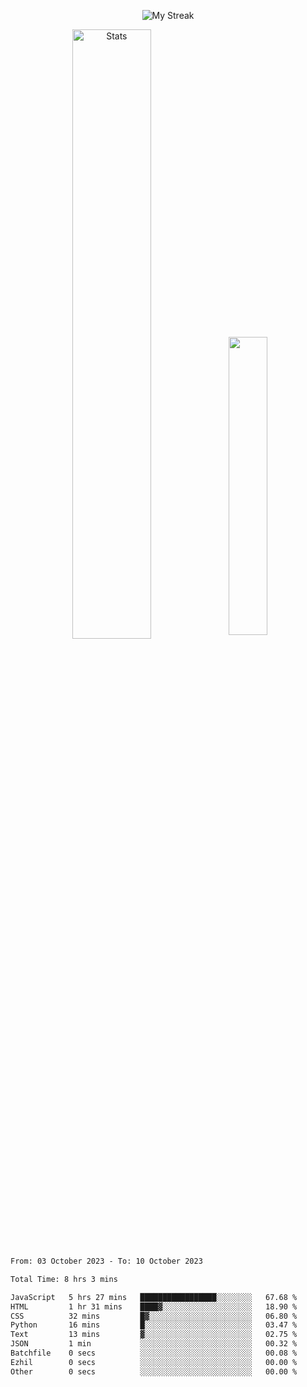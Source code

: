 <p align="center">
<picture>
  <source media="(prefers-color-scheme: dark)" srcset="http://github-readme-streak-stats.herokuapp.com?user=semolik&theme=dark&hide_border=true&background=DD272700">
  <img alt="My Streak" src="http://github-readme-streak-stats.herokuapp.com?user=semolik&hide_border=true">
</picture>
</p>
<div align="center">
  <picture>
    <source media="(prefers-color-scheme: dark)" srcset="https://github-readme-stats.vercel.app/api?username=semolik&show_icons=true&bg_color=DD272700&hide_border=true&theme=dark">
        <img alt="Stats" src="https://github-readme-stats.vercel.app/api?username=semolik&show_icons=true&bg_color=DD272700&hide_border=true" width="50%" >
  </picture>
  <sup>
  <picture>
  <source media="(prefers-color-scheme: dark)" srcset="https://github-readme-stats.vercel.app/api/top-langs/?username=semolik&layout=compact&hide_border=true&bg_color=DD272700&theme=dark">
  <img src="https://github-readme-stats.vercel.app/api/top-langs/?username=semolik&layout=compact&hide_border=true" width="35%" />
  </picture>
  </sup>
</div>
<!--START_SECTION:waka-->

```txt
From: 03 October 2023 - To: 10 October 2023

Total Time: 8 hrs 3 mins

JavaScript   5 hrs 27 mins   █████████████████░░░░░░░░   67.68 %
HTML         1 hr 31 mins    ████▓░░░░░░░░░░░░░░░░░░░░   18.90 %
CSS          32 mins         █▓░░░░░░░░░░░░░░░░░░░░░░░   06.80 %
Python       16 mins         █░░░░░░░░░░░░░░░░░░░░░░░░   03.47 %
Text         13 mins         ▓░░░░░░░░░░░░░░░░░░░░░░░░   02.75 %
JSON         1 min           ░░░░░░░░░░░░░░░░░░░░░░░░░   00.32 %
Batchfile    0 secs          ░░░░░░░░░░░░░░░░░░░░░░░░░   00.08 %
Ezhil        0 secs          ░░░░░░░░░░░░░░░░░░░░░░░░░   00.00 %
Other        0 secs          ░░░░░░░░░░░░░░░░░░░░░░░░░   00.00 %
```

<!--END_SECTION:waka-->

